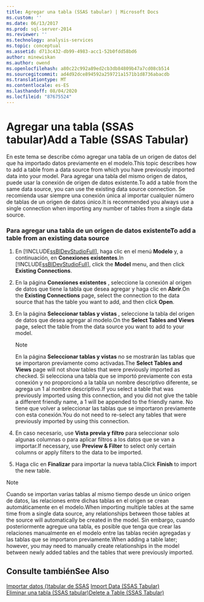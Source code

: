 ```yaml
---
title: Agregar una tabla (SSAS tabular) | Microsoft Docs
ms.custom: ''
ms.date: 06/13/2017
ms.prod: sql-server-2014
ms.reviewer: ''
ms.technology: analysis-services
ms.topic: conceptual
ms.assetid: d713c432-db99-4983-acc1-52b0fdd58bd6
author: minewiskan
ms.author: owend
ms.openlocfilehash: a80c22c992a89ed2cb3db84809b47a7cd08cb514
ms.sourcegitcommit: ad4d92dce894592a259721a1571b1d8736abacdb
ms.translationtype: MT
ms.contentlocale: es-ES
ms.lasthandoff: 08/04/2020
ms.locfileid: "87675524"
---
```

# <a name="add-a-table-ssas-tabular"></a><span data-ttu-id="e0437-102">Agregar una tabla (SSAS tabular)</span><span class="sxs-lookup"><span data-stu-id="e0437-102">Add a Table (SSAS Tabular)</span></span>
  <span data-ttu-id="e0437-103">En este tema se describe cómo agregar una tabla de un origen de datos del que ha importado datos previamente en el modelo.</span><span class="sxs-lookup"><span data-stu-id="e0437-103">This topic describes how to add a table from a data source from which you have previously imported data into your model.</span></span> <span data-ttu-id="e0437-104">Para agregar una tabla del mismo origen de datos, puede usar la conexión de origen de datos existente.</span><span class="sxs-lookup"><span data-stu-id="e0437-104">To add a table from the same data source, you can use the existing data source connection.</span></span> <span data-ttu-id="e0437-105">Se recomienda usar siempre una conexión única al importar cualquier número de tablas de un origen de datos único.</span><span class="sxs-lookup"><span data-stu-id="e0437-105">It is recommended you always use a single connection when importing any number of tables from a single data source.</span></span>  
  
### <a name="to-add-a-table-from-an-existing-data-source"></a><span data-ttu-id="e0437-106">Para agregar una tabla de un origen de datos existente</span><span class="sxs-lookup"><span data-stu-id="e0437-106">To add a table from an existing data source</span></span>  
  
1.  <span data-ttu-id="e0437-107">En [!INCLUDE[ssBIDevStudioFull](../../includes/ssbidevstudiofull-md.md)], haga clic en el menú **Modelo** y, a continuación, en **Conexiones existentes**.</span><span class="sxs-lookup"><span data-stu-id="e0437-107">In [!INCLUDE[ssBIDevStudioFull](../../includes/ssbidevstudiofull-md.md)], click the **Model** menu, and then click **Existing Connections**.</span></span>  
  
2.  <span data-ttu-id="e0437-108">En la página **Conexiones existentes** , seleccione la conexión al origen de datos que tiene la tabla que desea agregar y haga clic en **Abrir**.</span><span class="sxs-lookup"><span data-stu-id="e0437-108">On the **Existing Connections** page, select the connection to the data source that has the table you want to add, and then click **Open**.</span></span>  
  
3.  <span data-ttu-id="e0437-109">En la página **Seleccionar tablas y vistas** , seleccione la tabla del origen de datos que desea agregar al modelo.</span><span class="sxs-lookup"><span data-stu-id="e0437-109">On the **Select Tables and Views** page, select the table from the data source you want to add to your model.</span></span>  
  
    > [!NOTE]  
    >  <span data-ttu-id="e0437-110">En la página **Seleccionar tablas y vistas** no se mostrarán las tablas que se importaron previamente como activadas.</span><span class="sxs-lookup"><span data-stu-id="e0437-110">The **Select Tables and Views** page will not show tables that were previously imported as checked.</span></span>  <span data-ttu-id="e0437-111">Si selecciona una tabla que se importó previamente con esta conexión y no proporcionó a la tabla un nombre descriptivo diferente, se agrega un 1 al nombre descriptivo.</span><span class="sxs-lookup"><span data-stu-id="e0437-111">If you select a table that was previously imported using this connection, and you did not give the table a different friendly name, a 1 will be appended to the friendly name.</span></span> <span data-ttu-id="e0437-112">No tiene que volver a seleccionar las tablas que se importaron previamente con esta conexión.</span><span class="sxs-lookup"><span data-stu-id="e0437-112">You do not need to re-select any tables that were previously imported by using this connection.</span></span>  
  
4.  <span data-ttu-id="e0437-113">En caso necesario, use **Vista previa y filtro** para seleccionar solo algunas columnas o para aplicar filtros a los datos que se van a importar.</span><span class="sxs-lookup"><span data-stu-id="e0437-113">If necessary, use **Preview & Filter** to select only certain columns or apply filters to the data to be imported.</span></span>  
  
5.  <span data-ttu-id="e0437-114">Haga clic en **Finalizar** para importar la nueva tabla.</span><span class="sxs-lookup"><span data-stu-id="e0437-114">Click **Finish** to import the new table.</span></span>  
  
> [!NOTE]  
>  <span data-ttu-id="e0437-115">Cuando se importan varias tablas al mismo tiempo desde un único origen de datos, las relaciones entre dichas tablas en el origen se crean automáticamente en el modelo.</span><span class="sxs-lookup"><span data-stu-id="e0437-115">When importing multiple tables at the same time from a single data source, any relationships between those tables at the source will automatically be created in the model.</span></span> <span data-ttu-id="e0437-116">Sin embargo, cuando posteriormente agregue una tabla, es posible que tenga que crear las relaciones manualmente en el modelo entre las tablas recién agregadas y las tablas que se importaron previamente.</span><span class="sxs-lookup"><span data-stu-id="e0437-116">When adding a table later; however, you may need to manually create relationships in the model between newly added tables and the tables that were previously imported.</span></span>  
  
## <a name="see-also"></a><span data-ttu-id="e0437-117">Consulte también</span><span class="sxs-lookup"><span data-stu-id="e0437-117">See Also</span></span>  
 <span data-ttu-id="e0437-118">[Importar datos &#40;&#41;tabular de SSAS](../import-data-ssas-tabular.md) </span><span class="sxs-lookup"><span data-stu-id="e0437-118">[Import Data &#40;SSAS Tabular&#41;](../import-data-ssas-tabular.md) </span></span>  
 [<span data-ttu-id="e0437-119">Eliminar una tabla &#40;SSAS tabular&#41;</span><span class="sxs-lookup"><span data-stu-id="e0437-119">Delete a Table &#40;SSAS Tabular&#41;</span></span>](delete-a-table-ssas-tabular.md)  
  
  
